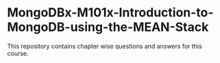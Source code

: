 # MongoDBx-M101x-Introduction-to-MongoDB-using-the-MEAN-Stack

This repository contains chapter wise questions and answers for this course.
